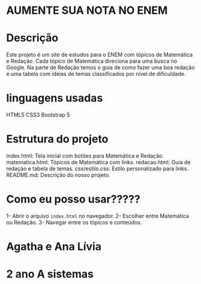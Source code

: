 # AUMENTE SUA NOTA NO ENEM

# Descrição
Este projeto é um site de estudos para o ENEM com tópicos de Matemática e Redação. Cada tópico de Matemática direciona para uma busca no Google. Na parte de Redação temos o guia de como fazer uma boa redação e uma tabela com ideias de temas classificados por nível de dificuldade.

# linguagens usadas
 HTML5
 CSS3
 Bootstrap 5

# Estrutura do projeto
 index.html: Tela inicial com botões para Matemática e Redação.
 matematica.html: Tópicos de Matemática com links.
 redacao.html: Guia de redação e tabela de temas.
 css/estilo.css: Estilo personalizado para links.
README.md: Descrição do nosso projeto.

# Como eu posso usar?????
1- Abrir o arquivo `index.html` no navegador.
2- Escolher entre Matemática ou Redação.
3- Navegar entre os tópicos e conteúdos.

# Agatha e Ana Lívia 
# 2 ano A sistemas 
